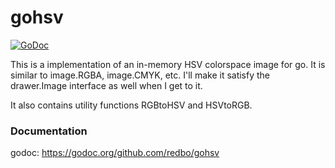 gohsv
=============

[![GoDoc](https://godoc.org/github.com/redbo/gohsv?status.png)](https://godoc.org/github.com/redbo/gohsv)

This is a implementation of an in-memory HSV colorspace image for go.  It
is similar to image.RGBA, image.CMYK, etc.  I'll make it satisfy the
drawer.Image interface as well when I get to it.

It also contains utility functions RGBtoHSV and HSVtoRGB.

### Documentation

godoc: https://godoc.org/github.com/redbo/gohsv
